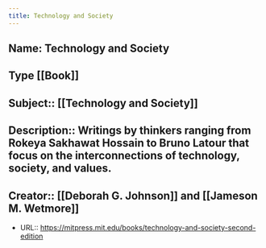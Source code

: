 ```yaml
---
title: Technology and Society
---
```


## Name:  Technology and Society
## Type  [[Book]]
## Subject::  [[Technology and Society]]
## Description:: Writings by thinkers ranging from Rokeya Sakhawat Hossain to Bruno Latour that focus on the interconnections of technology, society, and values.
## Creator::  [[Deborah G. Johnson]] and [[Jameson M. Wetmore]]
- URL::  https://mitpress.mit.edu/books/technology-and-society-second-edition
